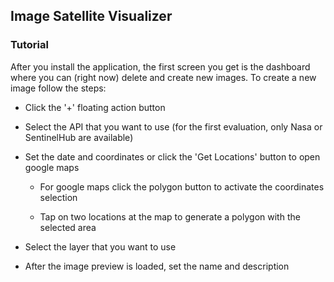 ## Image Satellite Visualizer


### Tutorial
After you install the application, the first screen you get is the dashboard where you can (right now) delete and create new images. To create a new image follow the steps:

 - Click the '+' floating action button

 - Select the API that you want to use (for the first evaluation, only Nasa or SentinelHub are available)
 - Set the date and coordinates or click the 'Get Locations' button to open google maps
    - For google maps click the polygon button to activate the coordinates selection




    - Tap on two locations at the map to generate a polygon with the selected area
 - Select the layer that you want to use
 - After the image preview is loaded, set the name and description



